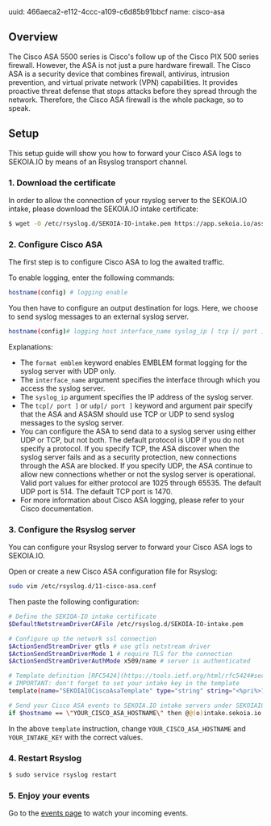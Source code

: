 uuid: 466aeca2-e112-4ccc-a109-c6d85b91bbcf 
name: cisco-asa

## Overview

The Cisco ASA 5500 series is Cisco's follow up of the Cisco PIX 500 series firewall.  However, the ASA is not just a pure hardware firewall. The Cisco ASA is a security device that combines firewall, antivirus, intrusion prevention, and virtual private network (VPN) capabilities. It provides proactive threat defense that stops attacks before they spread through the network. Therefore, the Cisco ASA firewall is the whole package, so to speak.

## Setup

This setup guide will show you how to forward your Cisco ASA logs to SEKOIA.IO by means of an Rsyslog transport channel.

### 1. Download the certificate

In order to allow the connection of your rsyslog server to the SEKOIA.IO intake, please download the SEKOIA.IO intake certificate:

```bash
$ wget -O /etc/rsyslog.d/SEKOIA-IO-intake.pem https://app.sekoia.io/assets/files/SEKOIA-IO-intake.pem
```

### 2. Configure Cisco ASA

The first step is to configure Cisco ASA to log the awaited traffic. 

To enable logging, enter the following commands:

```bash
hostname(config) # logging enable
```

You then have to configure an output destination for logs. Here, we choose to send syslog messages to an external syslog server.

```bash
hostname(config)# logging host interface_name syslog_ip [ tcp [/ port ] | udp [/ port ] [ format emblem ]]
```

Explanations:

- The `format emblem` keyword enables EMBLEM format logging for the syslog server with UDP only.
- The `interface_name` argument specifies the interface through which you access the syslog server.
- The `syslog_ip` argument specifies the IP address of the syslog server.
- The `tcp[/ port ]` or `udp[/ port ]` keyword and argument pair specify that the ASA and ASASM should use TCP or UDP to send syslog messages to the syslog server.
- You can configure the ASA to send data to a syslog server using either UDP or TCP, but not both. The default protocol is UDP if you do not specify a protocol.
If you specify TCP, the ASA discover when the syslog server fails and as a security protection, new connections through the ASA are blocked. If you specify UDP, the ASA continue to allow new connections whether or not the syslog server is operational. Valid port values for either protocol are 1025 through 65535. The default UDP port is 514. The default TCP port is 1470.
- For more information about Cisco ASA logging, please refer to your Cisco documentation.

### 3. Configure the Rsyslog server

You can configure your Rsyslog server to forward your Cisco ASA logs to SEKOIA.IO.

Open or create a new Cisco ASA configuration file for Rsyslog:

```bash
sudo vim /etc/rsyslog.d/11-cisco-asa.conf
```

Then paste the following configuration:

```bash
# Define the SEKIOA-IO intake certificate 
$DefaultNetstreamDriverCAFile /etc/rsyslog.d/SEKOIA-IO-intake.pem

# Configure up the network ssl connection
$ActionSendStreamDriver gtls # use gtls netstream driver
$ActionSendStreamDriverMode 1 # require TLS for the connection
$ActionSendStreamDriverAuthMode x509/name # server is authenticated

# Template definition [RFC5424](https://tools.ietf.org/html/rfc5424#section-7.2.2)
# IMPORTANT: don't forget to set your intake key in the template
template(name="SEKOIAIOCiscoAsaTemplate" type="string" string="<%pri%>1 %timestamp:::date-rfc3339% %hostname% %app-name% %procid% LOG [SEKOIA@53288 intake_key=\"YOUR_INTAKE_KEY\"] %msg%\n")

# Send your Cisco ASA events to SEKOIA.IO intake servers under SEKOIAIOCiscoAsaTemplate template
if $hostname == \"YOUR_CISCO_ASA_HOSTNAME\" then @@(o)intake.sekoia.io:10514;SEKOIAIOCiscoAsaTemplate
```

In the above `template` instruction, change `YOUR_CISCO_ASA_HOSTNAME` and `YOUR_INTAKE_KEY` with the correct values.

### 4. Restart Rsyslog

```bash
$ sudo service rsyslog restart
```

### 5. Enjoy your events

Go to the [events page](/sic/events) to watch your incoming events.
